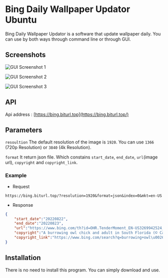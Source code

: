 
# Bing Daily Wallpaper Updator Ubuntu

Bing Daily Wallpaper Updator is a software that update wallpaper daily. You can use by both ways through command line or through GUI.




## Screenshots

![GUI Screenshot 1](https://user-images.githubusercontent.com/51308210/185895834-c832da30-040b-47c9-b2e6-e375ca5352f1.png)

![GUI Screenshot 2](https://via.placeholder.com/468x300?text=App+Screenshot+Here)

![GUI Screenshot 3](https://via.placeholder.com/468x300?text=App+Screenshot+Here)
## API
Api address : [https://bing.biturl.top](https://bing.biturl.top/)

## Parameters
`resoultion` The default resolution of the image is `1920`. You can use `1366` (720p Resolution) or `3840` (4k Resolution).

`format` It return json file. Which constains `start_date`, `end_date`, `url`(image url), `copyright` and `copyright_link`.

### Example

* Request

```text
https://bing.biturl.top/?resolution=1920&format=json&index=0&mkt=en-US
```

* Response

```json
{   
    "start_date":"20220822",
    "end_date":"20220823",
    "url":"https://www.bing.com/th?id=OHR.TenderMoment_EN-US3269942524_1920x1080.jpg",
    "copyright":"A burrowing owl chick and adult in South Florida (© Carlos Carreno/Getty Images)",
    "copyright_link":"https://www.bing.com/search?q=burrowing+owl\u0026form=hpcapt\u0026filters=HpDate%3a%2220220822_0700%22"
}
```
## Installation

There is no need to install this program. You can simply download and use.
    